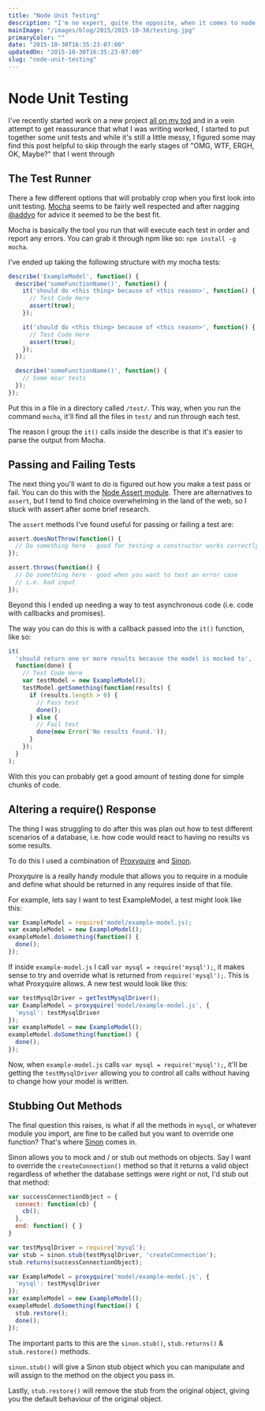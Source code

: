 ```yaml
---
title: "Node Unit Testing"
description: "I'm no expert, quite the opposite, when it comes to node unit testing. I spent some time trying to figure out how to unit test a new project and here's my rough findings so far."
mainImage: "/images/blog/2015/2015-10-30/testing.jpg"
primaryColor: ""
date: "2015-10-30T16:35:23-07:00"
updatedOn: "2015-10-30T16:35:23-07:00"
slug: "node-unit-testing"
---
```


# Node Unit Testing

I've recently started work on a new project
<a href="http://www.urbandictionary.com/define.php?term=on my tod">all on my tod</a> and in a vein attempt to get reassurance that what I was writing worked, I started to put together some unit tests and while it's still a little messy, I figured some may find this post helpful to skip through the early stages of "OMG, WTF, ERGH, OK, Maybe?" that I went through

## The Test Runner

There a few different options that will probably crop when you first look into unit testing. [Mocha](https://mochajs.org/) seems to be fairly well respected and after nagging [@addyo](https://twitter.com/addyo) for advice it seemed to be the best fit.

Mocha is basically the tool you run that will execute each test in order and report any errors. You can grab it through npm like so: `npm install -g mocha`.

I've ended up taking the following structure with my mocha tests:

```javascript
describe('ExampleModel', function() {
  describe('someFunctionName()', function() {
    it('should do <this thing> because of <this reason>', function() {
      // Test Code Here
      assert(true);
    });

    it('should do <this thing> because of <this reason>', function() {
      // Test Code Here
      assert(true);
    });
  });

  describe('someFunctionName()', function() {
    // Some moar tests
  });
});
```

Put this in a file in a directory called `/test/`. This way, when you run the command `mocha`, it'll find all the files in `test/` and run through each test.

The reason I group the `it()` calls inside the describe is that it's easier to parse the output from Mocha.

## Passing and Failing Tests

The next thing you'll want to do is figured out how you make a test pass or fail. You can do this with the [Node Assert module](https://nodejs.org/api/assert.html). There are alternatives to `assert`, but I tend to find choice overwhelming in the land of the web, so I stuck with assert after some brief research.

The `assert` methods I've found useful for passing or failing a test are:

```javascript
assert.doesNotThrow(function() {
  // Do something here - good for testing a constructor works correctly
});

assert.throws(function() {
  // Do something here - good when you want to test an error case
  // i.e. bad input
});
```

Beyond this I ended up needing a way to test asynchronous code (i.e. code with callbacks and promises).

The way you can do this is with a callback passed into the `it()` function, like so:

```javascript
it(
  'should return one or more results because the model is mocked to',
  function(done) {
    // Test Code Here
    var testModel = new ExampleModel();
    testModel.getSomething(function(results) {
      if (results.length > 0) {
        // Pass test
        done();
      } else {
        // Fail test
        done(new Error('No results found.'));
      }
    });
  }
);
```

With this you can probably get a good amount of testing done for simple chunks of code.

## Altering a require() Response

The thing I was struggling to do after this was plan out how to test different scenarios of a database, i.e. how code would react to having no results vs some results.

To do this I used a combination of [Proxyquire](https://github.com/thlorenz/proxyquire) and [Sinon](https://github.com/sinonjs/sinon).

Proxyquire is a really handy module that allows you to require in a module and define what should be returned in any requires inside of that file.

For example, lets say I want to test ExampleModel, a test might look like this:

```javascript
var ExampleModel = require('model/example-model.js);
var exampleModel = new ExampleModel();
exampleModel.doSomething(function() {
  done();
});
```

If inside `example-model.js` I call `var mysql = require('mysql');`, it makes sense to try and override what is returned from `require('mysql');`. This is what Proxyquire allows. A new test would look like this:

```javascript
var testMysqlDriver = getTestMysqlDriver();
var ExampleModel = proxyquire('model/example-model.js', {
  'mysql': testMysqlDriver
});
var exampleModel = new ExampleModel();
exampleModel.doSomething(function() {
  done();
});
```

Now, when `example-model.js` calls `var mysql = require('mysql');`, it'll be getting the `testMysqlDriver` allowing you to control all calls without having to change how your model is written.

## Stubbing Out Methods

The final question this raises, is what if all the methods in `mysql`, or whatever module you import, are fine to be called but you want to override one function? That's where [Sinon](https://github.com/sinonjs/sinon) comes in.

Sinon allows you to mock and / or stub out methods on objects. Say I want to override the `createConnection()` method so that it returns a valid object regardless of whether the database settings were right or not, I'd stub out that method:

```javascript
var successConnectionObject = {
  connect: function(cb) {
    cb();
  },
  end: function() { }
}

var testMysqlDriver = require('mysql');
var stub = sinon.stub(testMysqlDriver, 'createConnection');
stub.returns(successConnectionObject);

var ExampleModel = proxyquire('model/example-model.js', {
  'mysql': testMysqlDriver
});
var exampleModel = new ExampleModel();
exampleModel.doSomething(function() {
  stub.restore();
  done();
});
```

The important parts to this are the `sinon.stub()`, `stub.returns()` & `stub.restore()` methods.

`sinon.stub()` will give a Sinon stub object which you can manipulate and will assign to the method on the object you pass in.

Lastly, `stub.restore()` will remove the stub from the original object, giving you the default behaviour of the original object.



